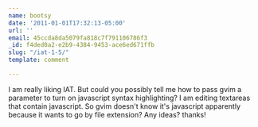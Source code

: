 ```yaml
---
name: bootsy
date: '2011-01-01T17:32:13-05:00'
url: ''
email: 45ccda8da5079fa818c7f791106786f3
_id: f4ded0a2-e2b9-4384-9453-ace6ed671ffb
slug: "/iat-1-5/"
template: comment

---
```


I am really liking IAT. But could you possibly tell me how to pass gvim 
a parameter to turn on javascript syntax highlighting? I am editing textareas that
contain javascript. So gvim doesn't know it's javascript apparently because it wants
to go by file extension? Any ideas? thanks!
